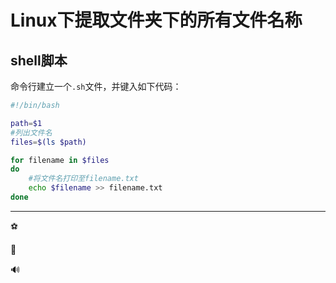 # Linux下提取文件夹下的所有文件名称

## shell脚本

命令行建立一个`.sh`文件，并键入如下代码：

```bash
#!/bin/bash

path=$1
#列出文件名
files=$(ls $path)

for filename in $files
do
	#将文件名打印至filename.txt
    echo $filename >> filename.txt
done
```

---

⚽

🏓

🔊